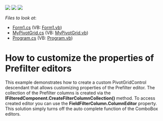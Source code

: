 <!-- default badges list -->
![](https://img.shields.io/endpoint?url=https://codecentral.devexpress.com/api/v1/VersionRange/128581828/14.2.3%2B)
[![](https://img.shields.io/badge/Open_in_DevExpress_Support_Center-FF7200?style=flat-square&logo=DevExpress&logoColor=white)](https://supportcenter.devexpress.com/ticket/details/E2411)
[![](https://img.shields.io/badge/📖_How_to_use_DevExpress_Examples-e9f6fc?style=flat-square)](https://docs.devexpress.com/GeneralInformation/403183)
<!-- default badges end -->
<!-- default file list -->
*Files to look at*:

* [Form1.cs](./CS/WindowsApplication53/Form1.cs) (VB: [Form1.vb](./VB/WindowsApplication53/Form1.vb))
* [MyPivotGrid.cs](./CS/WindowsApplication53/MyPivotGrid.cs) (VB: [MyPivotGrid.vb](./VB/WindowsApplication53/MyPivotGrid.vb))
* [Program.cs](./CS/WindowsApplication53/Program.cs) (VB: [Program.vb](./VB/WindowsApplication53/Program.vb))
<!-- default file list end -->
# How to customize the properties of Prefilter editors


<p>This example demonstrates how to create a custom PivotGridControl descendant that allows customizing properties of the Prefilter editor. The collection of the Prefilter columns is created via the <strong>IFilteredComponent.CreateFilterColumnCollection()</strong> method. To access created editor you can use the <strong>FieldFilterColumn.ColumnEditor</strong> property. This solution simply turns off the auto complete function of the ComboBox editors.</p>

<br/>


